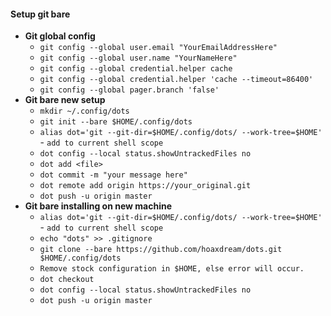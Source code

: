 #### Setup git bare
- **Git global config**
  - `git config --global user.email "YourEmailAddressHere"`
  - `git config --global user.name "YourNameHere"`
  - `git config --global credential.helper cache`
  - `git config --global credential.helper 'cache --timeout=86400'`
  - `git config --global pager.branch 'false'`
- **Git bare new setup**
  - `mkdir ~/.config/dots`
  - `git init --bare $HOME/.config/dots`
  - `alias dot='git --git-dir=$HOME/.config/dots/ --work-tree=$HOME'` - `add to current shell scope`
  - `dot config --local status.showUntrackedFiles no`
  - `dot add <file>`
  - `dot commit -m "your message here"`
  - `dot remote add origin https://your_original.git`
  - `dot push -u origin master`
- **Git bare installing on new machine**
  - `alias dot='git --git-dir=$HOME/.config/dots/ --work-tree=$HOME'` - `add to current shell scope`
  - `echo "dots" >> .gitignore`
  - `git clone --bare https://github.com/hoaxdream/dots.git $HOME/.config/dots`
  - `Remove stock configuration in $HOME, else error will occur.`
  - `dot checkout`
  - `dot config --local status.showUntrackedFiles no`
  - `dot push -u origin master`
